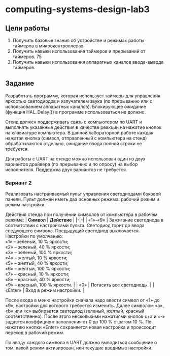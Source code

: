 # computing-systems-design-lab3
## Цели работы
1. Получить базовые знания об устройстве и режимах работы таймеров в
микроконтроллерах.
2. Получить навыки использования таймеров и прерываний от таймеров.
75
3. Получить навыки использования аппаратных каналов ввода-вывода таймеров.
## Задание
Разработать программу, которая использует таймеры для управления яркостью
светодиодов и излучателем звука (по прерыванию или с использованием аппаратных
каналов). Блокирующее ожидание (функция HAL_Delay()) в программе использоваться не
должно.

Стенд должен поддерживать связь с компьютером по UART и выполнять указанные
действия в качестве реакции на нажатие кнопок на клавиатуре компьютера. В данной
лабораторной работе каждая нажатая кнопка (символ, отправленный с компьютера на стенд)
обрабатываются отдельно, ожидание ввода полной строки не требуется.

Для работы с UART на стенде можно использован один из двух вариантов драйвера (по
прерыванию и по опросу) на выбор исполнителя. Поддержка двух вариантов не требуется.

### Вариант 2
Реализовать настраиваемый пульт управления светодиодами боковой панели. Пульт
должен иметь два основных режима: рабочий режим и режим настройки.

Действия стенда при получении символов от компьютера в рабочем режиме:
| **Символ** | **Действие** |
|-|-|
| «1»-«9» | Зажигание светодиода в соответствии с настройками пульта. Светодиод горит до ввода следующего символа. Предыдущий светодиод выключается. <br/> Настройки по умолчанию: <br/> «1» – зеленый, 10 % яркости; <br/> «2» – зеленый, 40 % яркости; <br/> «3» – зеленый, 100 % яркости; <br/> «4» – желтый, 10 % яркости; <br/> «5» – желтый, 40 % яркости; <br/> «6» – желтый, 100 % яркости; <br/> «7» – красный, 10 % яркости; <br/> «8» – красный, 40 % яркости; <br/> «9» – красный, 100 % яркости. |
| «0» | Погасить все светодиоды. |
| «Enter» | Вход в режим настройки. |

После входа в меню настройки сначала надо ввести символ от «1» до «9», настройки
для которого требуется изменить. Далее символом «a», «b» или «c» выбирается светодиод
(зеленый, желтый, красный соответственно). После этого несколькими нажатиями кнопок «+» и «-» задается коэффициент заполнения от 0 до 100 % с шагом 10 %. По нажатию кнопки
«Enter» сохраняется новая настройка и происходит переход в рабочий режим.

По вводу каждого символа в UART должно выводиться сообщение о том, какой режим
активирован, или текущие вводимые настройки.
